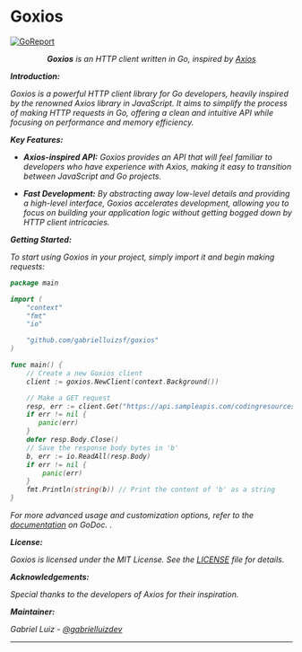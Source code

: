 # Goxios

[![GoReport](https://img.shields.io/badge/%F0%9F%93%9D%20goreport-A%2B-75C46B?style=flat-square)](https://goreportcard.com/report/github.com/gabrielluizsf/goxios)

</p>

<p align="center">
  <em><b>Goxios</b> is an HTTP client written in Go, inspired by <a href="https://github.com/axios/axios">Axios</a>
</p>

**Introduction:**

Goxios is a powerful HTTP client library for Go developers, heavily inspired by the renowned Axios library in JavaScript. It aims to simplify the process of making HTTP requests in Go, offering a clean and intuitive API while focusing on performance and memory efficiency.

**Key Features:**

- **Axios-inspired API:** Goxios provides an API that will feel familiar to developers who have experience with Axios, making it easy to transition between JavaScript and Go projects.

- **Fast Development:** By abstracting away low-level details and providing a high-level interface, Goxios accelerates development, allowing you to focus on building your application logic without getting bogged down by HTTP client intricacies.

**Getting Started:**

To start using Goxios in your project, simply import it and begin making requests:

```go
package main

import (
	"context"
	"fmt"
	"io"

	"github.com/gabrielluizsf/goxios"
)

func main() {
    // Create a new Goxios client
    client := goxios.NewClient(context.Background())

    // Make a GET request
    resp, err := client.Get("https://api.sampleapis.com/codingresources/codingResources", []goxios.Header{})
    if err != nil {
       panic(err)
    }
    defer resp.Body.Close()
    // Save the response body bytes in 'b'
    b, err := io.ReadAll(resp.Body)
    if err != nil {
        panic(err)
    }
    fmt.Println(string(b)) // Print the content of 'b' as a string
}
```

For more advanced usage and customization options, refer to the [documentation](https://pkg.go.dev/github.com/gabrielluizsf/goxios#pkg-overview) on GoDoc.
.

**License:**

Goxios is licensed under the MIT License. See the [LICENSE](LICENSE) file for details.

**Acknowledgements:**

Special thanks to the developers of Axios for their inspiration.

**Maintainer:**

Gabriel Luiz - [@gabrielluizdev](https://twitter.com/gabrielluizdev)

---
